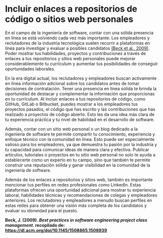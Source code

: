 # Incluir enlaces a repositorios de código o sitios web personales

En el campo de la ingeniería de software, contar con una sólida presencia en línea se está volviendo cada vez más importante. Los empleadores y reclutadores de la industria tecnológica suelen recurrir a plataformas en línea para investigar y evaluar a posibles candidatos [(Beck et al., 2009)](https://dl.acm.org/doi/10.1145/1508865.1508939). Poder mostrar tus habilidades, proyectos y contribuciones a través de enlaces a tus repositorios y sitios web personales puede mejorar considerablemente tu currículum y aumentar tus posibilidades de conseguir oportunidades laborales.

En la era digital actual, los reclutadores y empleadores buscan activamente en línea información adicional sobre los candidatos antes de tomar decisiones de contratación. Tener una presencia en línea sólida te brinda la oportunidad de destacar y complementar la información que proporcionas en tu currículum. Al incluir enlaces a tus repositorios de código, como GitHub, GitLab o Bitbucket, puedes mostrar a los empleadores tus proyectos pasados, el código que has escrito y las contribuciones que has realizado a proyectos de código abierto. Esto les da una idea más clara de tu experiencia práctica y tu nivel de habilidad en el desarrollo de software.

Además, contar con un sitio web personal o un blog dedicado a la ingeniería de software te permite compartir tu conocimiento, experiencia y enfoque técnico con la comunidad en línea. Esto puede ser especialmente valioso para los empleadores, ya que demuestra tu pasión por la industria y tu capacidad para comunicar ideas de manera clara y efectiva. Publicar artículos, tutoriales o proyectos en tu sitio web personal no solo te ayuda a establecerte como un experto en tu campo, sino que también te permite construir una reputación sólida y ganar visibilidad en la comunidad de la ingeniería de software.

Además de los enlaces a repositorios y sitios web, también es importante mencionar tus perfiles en redes profesionales como LinkedIn. Estas plataformas ofrecen una oportunidad adicional para mostrar tu experiencia laboral, habilidades técnicas y recomendaciones de colegas y empleadores anteriores. Los reclutadores y empleadores a menudo buscan perfiles en estas redes para obtener una visión más completa de los candidatos y evaluar su idoneidad para el puesto.

**Beck, J. (2009). *Best practices in software engineering project class management*. recopilado de: https://dl.acm.org/doi/10.1145/1508865.1508939**
